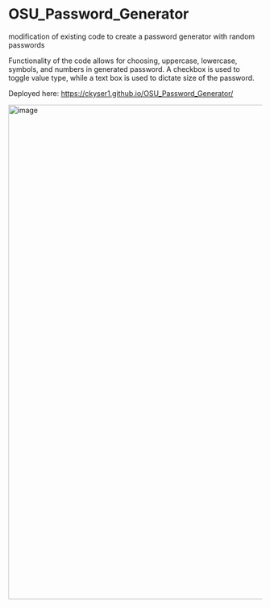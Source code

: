 # OSU_Password_Generator
modification of existing code to create a password generator with random passwords

Functionality of the code allows for choosing, uppercase, lowercase, symbols, and numbers in generated password.
A checkbox is used to toggle value type, while a text box is used to dictate size of the password.

Deployed here: https://ckyser1.github.io/OSU_Password_Generator/

<img width="980" alt="image" src="https://user-images.githubusercontent.com/97637742/151642574-628c986b-9d89-4ad6-90ce-5ee9a09a5eba.png">
